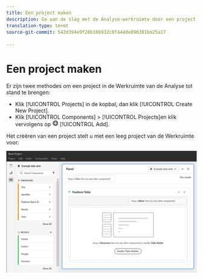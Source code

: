 ```yaml
---
title: Een project maken
description: Ga aan de slag met de Analyse-werkruimte door een project te maken.
translation-type: tm+mt
source-git-commit: 542d394e9f20b10b932c8f444de096381ba25a17

---
```



# Een project maken

Er zijn twee methodes om een project in de Werkruimte van de Analyse tot stand te brengen:

* Klik [!UICONTROL Projects] in de kopbal, dan klik [!UICONTROL Create New Project].
* Klik [!UICONTROL Components] > [!UICONTROL Projects]en klik vervolgens op ![Toevoegen](../assets/add.png) [!UICONTROL Add].

Het creëren van een project stelt u met een leeg project van de Werkruimte voor:

![Leeg project](../assets/blank-project.png)

<!-- This page serves as a placeholder for the 'Create project' modal that is currently in the old world. -->
